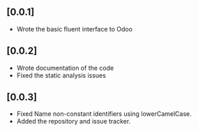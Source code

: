 ## [0.0.1]

- Wrote the basic fluent interface to Odoo

## [0.0.2]
- Wrote documentation of the code
- Fixed the static analysis issues

## [0.0.3]
- Fixed Name non-constant identifiers using lowerCamelCase.
- Added the repository and issue tracker.